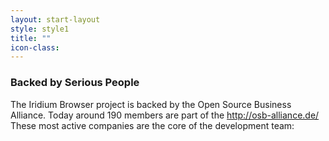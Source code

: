 ```yaml
---
layout: start-layout
style: style1
title: ""
icon-class:
---
```


### Backed by Serious People #

The Iridium Browser project is backed by the Open Source Business Alliance. Today around 190 members are part of the http://osb-alliance.de/     
These most active companies are the core of the development team:
